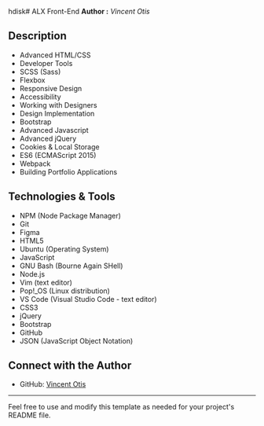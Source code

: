 hdisk#  ALX Front-End
**Author :** *Vincent Otis*


## Description


- Advanced HTML/CSS
- Developer Tools
- SCSS (Sass)
- Flexbox
- Responsive Design
- Accessibility
- Working with Designers
- Design Implementation
- Bootstrap
- Advanced Javascript
- Advanced jQuery
- Cookies & Local Storage
- ES6 (ECMAScript 2015)
- Webpack
- Building Portfolio Applications

## Technologies & Tools

- NPM (Node Package Manager)
- Git
- Figma
- HTML5
- Ubuntu (Operating System)
- JavaScript
- GNU Bash (Bourne Again SHell)
- Node.js
- Vim (text editor)
- Pop!_OS (Linux distribution)
- VS Code (Visual Studio Code - text editor)
- CSS3
- jQuery
- Bootstrap
- GitHub
- JSON (JavaScript Object Notation)

## Connect with the Author

- GitHub: [Vincent Otis](https://github.com/otis-ke)

---

Feel free to use and modify this template as needed for your project's README file.
